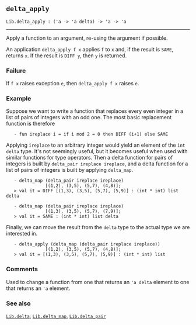 ## `delta_apply`

``` hol4
Lib.delta_apply : ('a -> 'a delta) -> 'a -> 'a
```

------------------------------------------------------------------------

Apply a function to an argument, re-using the argument if possible.

An application `delta_apply f x` applies `f` to `x` and, if the result
is `SAME`, returns `x`. If the result is `DIFF y`, then `y` is returned.

### Failure

If `f x` raises exception `e`, then `delta_apply f x` raises `e`.

### Example

Suppose we want to write a function that replaces every even integer in
a list of pairs of integers with an odd one. The most basic replacement
function is therefore

``` hol4
   - fun ireplace i = if i mod 2 = 0 then DIFF (i+1) else SAME
```

Applying `ireplace` to an arbitrary integer would yield an element of
the `int delta` type. It's not seemingly useful, but it becomes useful
when used with similar functions for type operators. Then a delta
function for pairs of integers is built by
`delta_pair ireplace ireplace`, and a delta function for a list of pairs
of integers is built by applying `delta_map`.

``` hol4
   - delta_map (delta_pair ireplace ireplace)
               [(1,2), (3,5), (5,7), (4,8)];
   > val it = DIFF [(1,3), (3,5), (5,7), (5,9)] : (int * int) list delta

   - delta_map (delta_pair ireplace ireplace)
               [(1,3), (3,5), (5,7), (7,9)];
   > val it = SAME : (int * int) list delta
```

Finally, we can move the result from the `delta` type to the actual type
we are interested in.

``` hol4
   - delta_apply (delta_map (delta_pair ireplace ireplace))
               [(1,2), (3,5), (5,7), (4,8)];
   > val it = [(1,3), (3,5), (5,7), (5,9)] : (int * int) list
```

### Comments

Used to change a function from one that returns an `'a delta` element to
one that returns an `'a` element.

### See also

[`Lib.delta`](#Lib.delta), [`Lib.delta_map`](#Lib.delta_map),
[`Lib.delta_pair`](#Lib.delta_pair)
